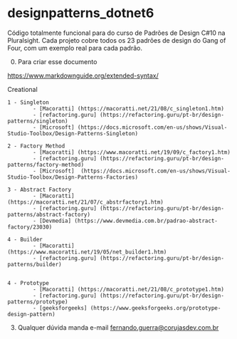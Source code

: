 # designpatterns_dotnet6
Código totalmente funcional para do curso de Padrões de Design C#10 na Pluralsight. Cada projeto cobre todos os 23 padrões de design do Gang of Four, com um exemplo real para cada padrão.


0. Para criar esse documento

https://www.markdownguide.org/extended-syntax/

Creational

	1 - Singleton 
			- [Macoratti] (https://macoratti.net/21/08/c_singleton1.htm)
			- [refactoring.guru] (https://refactoring.guru/pt-br/design-patterns/singleton)
			- [Microsoft] (https://docs.microsoft.com/en-us/shows/Visual-Studio-Toolbox/Design-Patterns-Singleton)

	2 - Factory Method
			- [Macoratti] (https://www.macoratti.net/19/09/c_factory1.htm)
			- [refactoring.guru] (https://refactoring.guru/pt-br/design-patterns/factory-method)
			- [Microsoft]  (https://docs.microsoft.com/en-us/shows/Visual-Studio-Toolbox/Design-Patterns-Factories)

	3 - Abstract Factory
			- [Macoratti] (https://macoratti.net/21/07/c_abstrfactory1.htm)
			- [refactoring.guru] (https://refactoring.guru/pt-br/design-patterns/abstract-factory)
			- [Devmedia] (https://www.devmedia.com.br/padrao-abstract-factory/23030)

	4 - Builder
			- [Macoratti] (https://www.macoratti.net/19/05/net_builder1.htm)
			- [refactoring.guru] (https://refactoring.guru/pt-br/design-patterns/builder)


	4 - Prototype
			- [Macoratti] (https://macoratti.net/21/08/c_prototype1.htm)
			- [refactoring.guru] (https://refactoring.guru/pt-br/design-patterns/prototype)
			- [geeksforgeeks] (https://www.geeksforgeeks.org/prototype-design-pattern)

3. Qualquer dúvida manda e-mail fernando.guerra@corujasdev.com.br


